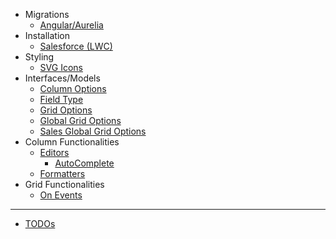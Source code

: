 * Migrations
    * [Angular/Aurelia](/ghiscoding/slickgrid-universal/wiki/Migration-for-Angular-Aurelia-Slickgrid)
* Installation
    * [Salesforce (LWC)](/ghiscoding/slickgrid-universal/wiki/Installation---Salesforce-(LWC))
* Styling
   * [SVG Icons](/ghiscoding/slickgrid-universal/wiki/SVG-Icons)
* Interfaces/Models
    * [Column Options](/ghiscoding/slickgrid-universal/blob/master/packages/common/src/interfaces/column.interface.ts)
    * [Field Type](/ghiscoding/slickgrid-universal/blob/master/packages/common/src/enums/fieldType.enum.ts)
    * [Grid Options](/ghiscoding/slickgrid-universal/blob/master/packages/common/src/interfaces/gridOption.interface.ts)
    * [Global Grid Options](/ghiscoding/slickgrid-universal/blob/master/packages/common/src/global-grid-options.ts)
    * [Sales Global Grid Options](/ghiscoding/slickgrid-universal/blob/master/packages/vanilla-bundle/src/salesforce-global-grid-options.ts)
* Column Functionalities
    * [Editors](/ghiscoding/slickgrid-universal/wiki/Editors)
      * [AutoComplete](/ghiscoding/slickgrid-universal/wiki/AutoComplete-Editor)
    * [Formatters](/ghiscoding/slickgrid-universal/wiki/Formatters)
* Grid Functionalities
    * [On Events](/ghiscoding/slickgrid-universal/wiki/Grid-&-DataView-Events)
---
* [TODOs](/ghiscoding/slickgrid-universal/wiki/TODOs)